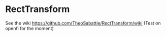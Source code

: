 # RectTransform

See the wiki https://github.com/TheoSabattie/RectTransform/wiki
(Test on openfl for the moment)
